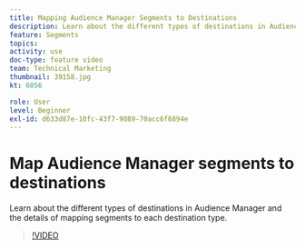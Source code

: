 ```yaml
---
title: Mapping Audience Manager Segments to Destinations
description: Learn about the different types of destinations in Audience Manager and the details of mapping segments to each destination type.
feature: Segments
topics: 
activity: use
doc-type: feature video
team: Technical Marketing
thumbnail: 39158.jpg
kt: 6056

role: User
level: Beginner
exl-id: d633d87e-10fc-43f7-9089-70acc6f6894e
---
```

# Map Audience Manager segments to destinations

Learn about the different types of destinations in Audience Manager and the details of mapping segments to each destination type.

>[!VIDEO](https://video.tv.adobe.com/v/39158/?quality=12&learn=on)
